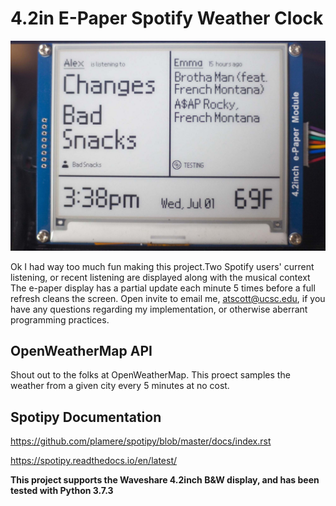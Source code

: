 # 4.2in E-Paper Spotify Weather Clock 

<img src="spotify_epaper_preview.jpg">

Ok I had way too much fun making this project.Two Spotify users' current listening, or recent listening are displayed along with the musical context
The e-paper display has a partial update each minute 5 times before a full refresh cleans the screen. Open invite to email me, atscott@ucsc.edu, if you have any questions regarding my implementation, or otherwise aberrant programming practices.
 
## OpenWeatherMap API 

Shout out to the folks at OpenWeatherMap. This proect samples the weather from a given city every 5 minutes at no cost.

## Spotipy Documentation
https://github.com/plamere/spotipy/blob/master/docs/index.rst

https://spotipy.readthedocs.io/en/latest/

**This project supports the Waveshare 4.2inch B&W display, and has been tested with Python 3.7.3**
